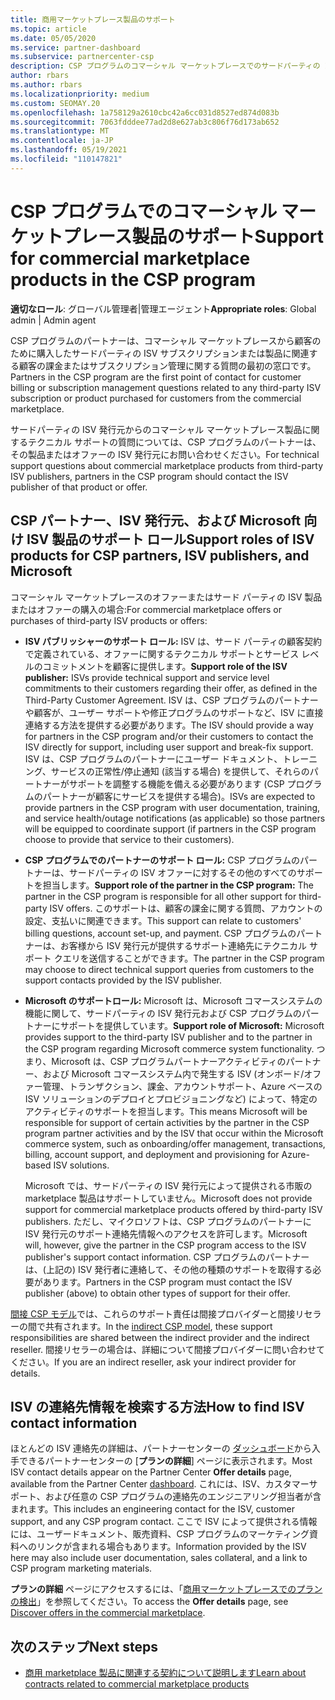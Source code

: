 ```yaml
---
title: 商用マーケットプレース製品のサポート
ms.topic: article
ms.date: 05/05/2020
ms.service: partner-dashboard
ms.subservice: partnercenter-csp
description: CSP プログラムのコマーシャル マーケットプレースでのサードパーティの ISV 製品またはサブスクリプションのサポートについて説明します。
author: rbars
ms.author: rbars
ms.localizationpriority: medium
ms.custom: SEOMAY.20
ms.openlocfilehash: 1a758129a2610cbc42a6cc031d8527ed874d083b
ms.sourcegitcommit: 7063fdddee77ad2d8e627ab3c806f76d173ab652
ms.translationtype: MT
ms.contentlocale: ja-JP
ms.lasthandoff: 05/19/2021
ms.locfileid: "110147821"
---
```

# <a name="support-for-commercial-marketplace-products-in-the-csp-program"></a><span data-ttu-id="82c58-103">CSP プログラムでのコマーシャル マーケットプレース製品のサポート</span><span class="sxs-lookup"><span data-stu-id="82c58-103">Support for commercial marketplace products in the CSP program</span></span>


<span data-ttu-id="82c58-104">**適切なロール**: グローバル管理者|管理エージェント</span><span class="sxs-lookup"><span data-stu-id="82c58-104">**Appropriate roles**: Global admin | Admin agent</span></span>

<span data-ttu-id="82c58-105">CSP プログラムのパートナーは、コマーシャル マーケットプレースから顧客のために購入したサードパーティの ISV サブスクリプションまたは製品に関連する顧客の課金またはサブスクリプション管理に関する質問の最初の窓口です。</span><span class="sxs-lookup"><span data-stu-id="82c58-105">Partners in the CSP program are the first point of contact for customer billing or subscription management questions related to any third-party ISV subscription or product purchased for customers from the commercial marketplace.</span></span>

<span data-ttu-id="82c58-106">サードパーティの ISV 発行元からのコマーシャル マーケットプレース製品に関するテクニカル サポートの質問については、CSP プログラムのパートナーは、その製品またはオファーの ISV 発行元にお問い合わせください。</span><span class="sxs-lookup"><span data-stu-id="82c58-106">For technical support questions about commercial marketplace products from third-party ISV publishers, partners in the CSP program should contact the ISV publisher of that product or offer.</span></span>

## <a name="support-roles-of-isv-products-for-csp-partners-isv-publishers-and-microsoft"></a><span data-ttu-id="82c58-107">CSP パートナー、ISV 発行元、および Microsoft 向け ISV 製品のサポート ロール</span><span class="sxs-lookup"><span data-stu-id="82c58-107">Support roles of ISV products for CSP partners, ISV publishers, and Microsoft</span></span>

<span data-ttu-id="82c58-108">コマーシャル マーケットプレースのオファーまたはサード パーティの ISV 製品またはオファーの購入の場合:</span><span class="sxs-lookup"><span data-stu-id="82c58-108">For commercial marketplace offers or purchases of third-party ISV products or offers:</span></span>

- <span data-ttu-id="82c58-109">**ISV パブリッシャーのサポート ロール:** ISV は、サード パーティの顧客契約で定義されている、オファーに関するテクニカル サポートとサービス レベルのコミットメントを顧客に提供します。</span><span class="sxs-lookup"><span data-stu-id="82c58-109">**Support role of the ISV publisher:** ISVs provide technical support and service level commitments to their customers regarding their offer, as defined in the Third-Party Customer Agreement.</span></span> <span data-ttu-id="82c58-110">ISV は、CSP プログラムのパートナーや顧客が、ユーザー サポートや修正プログラムのサポートなど、ISV に直接連絡する方法を提供する必要があります。</span><span class="sxs-lookup"><span data-stu-id="82c58-110">The ISV should provide a way for partners in the CSP program and/or their customers to contact the ISV directly for support, including user support and break-fix support.</span></span> <span data-ttu-id="82c58-111">ISV は、CSP プログラムのパートナーにユーザー ドキュメント、トレーニング、サービスの正常性/停止通知 (該当する場合) を提供して、それらのパートナーがサポートを調整する機能を備える必要があります (CSP プログラムのパートナーが顧客にサービスを提供する場合)。</span><span class="sxs-lookup"><span data-stu-id="82c58-111">ISVs are expected to provide partners in the CSP program with user documentation, training, and service health/outage notifications (as applicable) so those partners will be equipped to coordinate support (if partners in the CSP program choose to provide that service to their customers).</span></span>

- <span data-ttu-id="82c58-112">**CSP プログラムでのパートナーのサポート ロール:** CSP プログラムのパートナーは、サードパーティの ISV オファーに対するその他のすべてのサポートを担当します。</span><span class="sxs-lookup"><span data-stu-id="82c58-112">**Support role of the partner in the CSP program:** The partner in the CSP program is responsible for all other support for third-party ISV offers.</span></span> <span data-ttu-id="82c58-113">このサポートは、顧客の課金に関する質問、アカウントの設定、支払いに関連できます。</span><span class="sxs-lookup"><span data-stu-id="82c58-113">This support can relate to customers' billing questions, account set-up, and payment.</span></span> <span data-ttu-id="82c58-114">CSP プログラムのパートナーは、お客様から ISV 発行元が提供するサポート連絡先にテクニカル サポート クエリを送信することができます。</span><span class="sxs-lookup"><span data-stu-id="82c58-114">The partner in the CSP program may choose to direct technical support queries from customers to the support contacts provided by the ISV publisher.</span></span>

- <span data-ttu-id="82c58-115">**Microsoft のサポートロール:** Microsoft は、Microsoft コマースシステムの機能に関して、サードパーティの ISV 発行元および CSP プログラムのパートナーにサポートを提供しています。</span><span class="sxs-lookup"><span data-stu-id="82c58-115">**Support role of Microsoft:** Microsoft provides support to the third-party ISV publisher and to the partner in the CSP program regarding Microsoft commerce system functionality.</span></span> <span data-ttu-id="82c58-116">つまり、Microsoft は、CSP プログラムパートナーアクティビティのパートナー、および Microsoft コマースシステム内で発生する ISV (オンボード/オファー管理、トランザクション、課金、アカウントサポート、Azure ベースの ISV ソリューションのデプロイとプロビジョニングなど) によって、特定のアクティビティのサポートを担当します。</span><span class="sxs-lookup"><span data-stu-id="82c58-116">This means Microsoft will be responsible for support of certain activities by the partner in the CSP program partner activities and by the ISV that occur within the Microsoft commerce system, such as onboarding/offer management, transactions, billing, account support, and deployment and provisioning for Azure-based ISV solutions.</span></span>

    <span data-ttu-id="82c58-117">Microsoft では、サードパーティの ISV 発行元によって提供される市販の marketplace 製品はサポートしていません。</span><span class="sxs-lookup"><span data-stu-id="82c58-117">Microsoft does not provide support for commercial marketplace products offered by third-party ISV publishers.</span></span> <span data-ttu-id="82c58-118">ただし、マイクロソフトは、CSP プログラムのパートナーに ISV 発行元のサポート連絡先情報へのアクセスを許可します。</span><span class="sxs-lookup"><span data-stu-id="82c58-118">Microsoft will, however, give the partner in the  CSP program access to the ISV publisher's support contact information.</span></span> <span data-ttu-id="82c58-119">CSP プログラムのパートナーは、(上記の) ISV 発行者に連絡して、その他の種類のサポートを取得する必要があります。</span><span class="sxs-lookup"><span data-stu-id="82c58-119">Partners in the CSP program must contact the ISV publisher (above) to obtain other types of support for their offer.</span></span>

<span data-ttu-id="82c58-120">[間接 CSP モデル](csp-overview.md#indirect-model)では、これらのサポート責任は間接プロバイダーと間接リセラーの間で共有されます。</span><span class="sxs-lookup"><span data-stu-id="82c58-120">In the [indirect CSP model](csp-overview.md#indirect-model), these support responsibilities are shared between the indirect provider and the indirect reseller.</span></span> <span data-ttu-id="82c58-121">間接リセラーの場合は、詳細について間接プロバイダーに問い合わせてください。</span><span class="sxs-lookup"><span data-stu-id="82c58-121">If you are an indirect reseller, ask your indirect provider for details.</span></span>

## <a name="how-to-find-isv-contact-information"></a><span data-ttu-id="82c58-122">ISV の連絡先情報を検索する方法</span><span class="sxs-lookup"><span data-stu-id="82c58-122">How to find ISV contact information</span></span>

<span data-ttu-id="82c58-123">ほとんどの ISV 連絡先の詳細は、パートナーセンターの [ダッシュボード](https://partner.microsoft.com/dashboard)から入手できるパートナーセンターの [**プランの詳細**] ページに表示されます。</span><span class="sxs-lookup"><span data-stu-id="82c58-123">Most ISV contact details appear on the Partner Center **Offer details** page, available from the Partner Center [dashboard](https://partner.microsoft.com/dashboard).</span></span> <span data-ttu-id="82c58-124">これには、ISV、カスタマーサポート、および任意の CSP プログラムの連絡先のエンジニアリング担当者が含まれます。</span><span class="sxs-lookup"><span data-stu-id="82c58-124">This includes an engineering contact for the ISV, customer support, and any CSP program contact.</span></span> <span data-ttu-id="82c58-125">ここで ISV によって提供される情報には、ユーザードキュメント、販売資料、CSP プログラムのマーケティング資料へのリンクが含まれる場合もあります。</span><span class="sxs-lookup"><span data-stu-id="82c58-125">Information provided by the ISV here may also include user documentation, sales collateral, and a link to CSP program marketing materials.</span></span>

<span data-ttu-id="82c58-126">**プランの詳細** ページにアクセスするには、「[商用マーケットプレースでのプランの検出](csp-commercial-marketplace-discover.md#view-marketplace-offers-in-partner-center)」を参照してください。</span><span class="sxs-lookup"><span data-stu-id="82c58-126">To access the **Offer details** page, see [Discover offers in the commercial marketplace](csp-commercial-marketplace-discover.md#view-marketplace-offers-in-partner-center).</span></span>

## <a name="next-steps"></a><span data-ttu-id="82c58-127">次のステップ</span><span class="sxs-lookup"><span data-stu-id="82c58-127">Next steps</span></span>

- [<span data-ttu-id="82c58-128">商用 marketplace 製品に関連する契約について説明します</span><span class="sxs-lookup"><span data-stu-id="82c58-128">Learn about contracts related to commercial marketplace products</span></span>](csp-commercial-marketplace-contracting.md)

